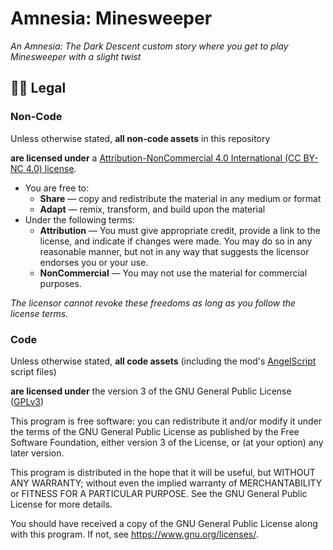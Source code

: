 # Amnesia: Minesweeper

_An Amnesia: The Dark Descent custom story where you get to play Minesweeper with a slight twist_

## 👩‍💼 Legal

### Non-Code

Unless otherwise stated, **all non-code assets** in this repository

**are licensed under** a [Attribution-NonCommercial 4.0 International (CC BY-NC 4.0) license](https://creativecommons.org/licenses/by-nc/4.0/).

- You are free to:
    - **Share** — copy and redistribute the material in any medium or format
    - **Adapt** — remix, transform, and build upon the material
- Under the following terms:
    - **Attribution** — You must give appropriate credit, provide a link to the license, and indicate if changes were made. You may do so in any reasonable manner, but not in any way that suggests the licensor endorses you or your use.
    - **NonCommercial** — You may not use the material for commercial purposes. 

_The licensor cannot revoke these freedoms as long as you follow the license terms._

### Code

Unless otherwise stated, **all code assets** (including the mod's [AngelScript](https://www.angelcode.com/angelscript/sdk/docs/manual/index.html) script files)

**are licensed under** the version 3 of the GNU General Public License ([GPLv3](https://www.gnu.org/licenses/gpl-3.0.html))

This program is free software: you can redistribute it and/or modify it under the terms of the GNU General Public License as published by the Free Software Foundation, either version 3 of the License, or (at your option) any later version.

This program is distributed in the hope that it will be useful, but WITHOUT ANY WARRANTY; without even the implied warranty of MERCHANTABILITY or FITNESS FOR A PARTICULAR PURPOSE. See the GNU General Public License for more details.

You should have received a copy of the GNU General Public License along with this program. If not, see <https://www.gnu.org/licenses/>. 
